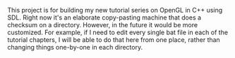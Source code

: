 This project is for building my new tutorial series on OpenGL in C++ using SDL. Right now it's an elaborate copy-pasting machine that does a checksum on a directory. However, in the future it would be more customized. For example, if I need to edit every single bat file in each of the tutorial chapters, I will be able to do that here from one place, rather than changing things one-by-one in each directory.
